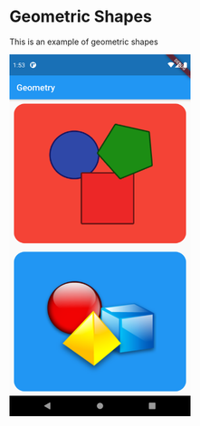 # Geometric Shapes

This is an example of geometric shapes

<img src="preview/screenshot1.png" width=320 height=640>
